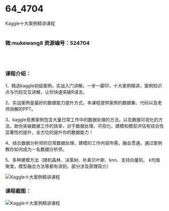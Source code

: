 # 64_4704
Kaggle十大案例精讲课程
<br/></br>
<h3>微:mukewang8 资源编号：524704</h3>
<br/></br>
<h3>课程介绍：</h3>
<p>1、精选<a title="查看与 kaggle 相关的文章" target="_blank">kaggle</a>初级案例，实战入门讲解。一步一脚印，十大案例精讲，案例知识点与代码交互讲解，让你快速突破R语言。</p>
<p>2、实战案例是最好的数据能力提升方式，本课程提供案例的数据集、代码以及老师讲解的PPT。</p>
<p>3、<a title="查看与 kaggle 相关的文章" target="_blank">kaggle</a>竞赛案例包含大量日常工作中的数据处理的方法，以及数据可视化的方法，助你突破数据工作的效率，对于数据处理、可视化、建模和模型评估有综合性显著性的提升，全方位的提升你的数据能力！</p>
<p>4、结合数据分析师的日常数据处理，建模的工作内容所需，融会贯通，通过案例教你如何成为一名数据分析师。</p>
<p>5、多种建模方法（随机森林、决策树、朴素贝叶斯、knn、支持向量机、 k均值聚类，模型融合方法等都有讲到，部分涉及原理简介）</p>
<p><img src="https://www.ko996.com/wp-content/uploads/img/2019/02/4-12-300x169.png" alt="Kaggle十大案例精讲课程"></p>
<h3>课程截图：</h3>
<p><img src="https://www.ko996.com/wp-content/uploads/img/2019/02/1-27.png" alt="Kaggle十大案例精讲课程"></p>
<p>&nbsp;</p>
